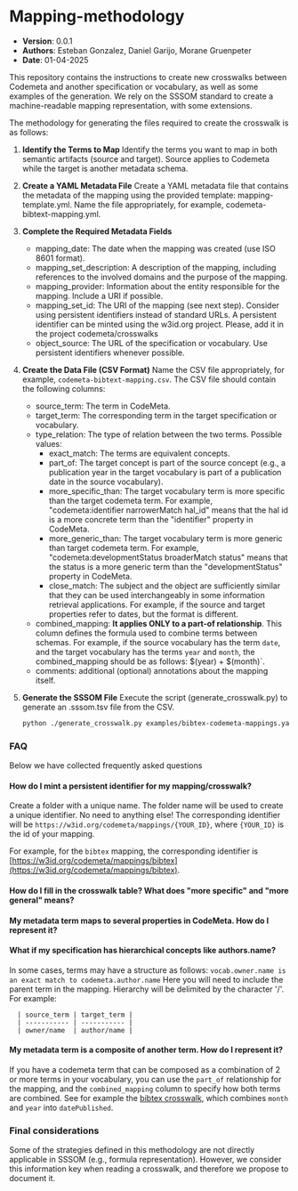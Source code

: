 # Mapping-methodology

- **Version**: 0.0.1
- **Authors**: Esteban Gonzalez, Daniel Garijo, Morane Gruenpeter
- **Date**: 01-04-2025

This repository contains the instructions to create new crosswalks between Codemeta and another specification or vocabulary, as well as some examples of the generation. We rely on the SSSOM standard to create a machine-readable mapping representation, with some extensions.

The methodology for generating the files required to create the crosswalk is as follows:
1. **Identify the Terms to Map**
   Identify the terms you want to map in both semantic artifacts (source and target). Source applies to Codemeta while the target is another metadata schema.
2. **Create a YAML Metadata File**
   Create a YAML metadata file that contains the metadata of the mapping using the provided template: mapping-template.yml.
   Name the file appropriately, for example, codemeta-bibtext-mapping.yml.
3. **Complete the Required Metadata Fields**<br>
   - mapping_date: The date when the mapping was created (use ISO 8601 format).
   - mapping_set_description: A description of the mapping, including references to the involved domains and the purpose of the mapping.
   - mapping_provider: Information about the entity responsible for the mapping. Include a URI if possible.
   - mapping_set_id: The URI of the mapping (see next step). Consider using persistent identifiers instead of standard URLs. A persistent identifier can be minted using the w3id.org project. Please, add it in the project codemeta/crosswalks
   - object_source: The URL of the specification or vocabulary. Use persistent identifiers whenever possible.
4. **Create the Data File (CSV Format)**
   Name the CSV file appropriately, for example, `codemeta-bibtext-mapping.csv`.
   The CSV file should contain the following columns:
   - source_term: The term in CodeMeta.
   - target_term: The corresponding term in the target specification or vocabulary.
   - type_relation: The type of relation between the two terms. Possible values:
       - exact_match: The terms are equivalent concepts.
       - part_of: The target concept is part of the source concept (e.g., a publication year in the target vocabulary is part of a publication date in the source vocabulary).
       - more_specific_than: The target vocabulary term is more specific than the target codemeta term. For example, "codemeta:identifier narrowerMatch hal_id" means that the hal id is a more concrete term than the "identifier" property in CodeMeta. 
       - more_generic_than:  The target vocabulary term is more generic than target codemeta term. For example, "codemeta:developmentStatus broaderMatch status" means that the status is a more generic term than the "developmentStatus" property in CodeMeta.
       - close_match: The subject and the object are sufficiently similar that they can be used interchangeably in some information retrieval applications. For example, if the source and target properties refer to dates, but the format is different.
   - combined_mapping: **It applies ONLY to a part-of relationship**.
     This column defines the formula used to combine terms between schemas.
     For example, if the source vocabulary has the term `date`, and the target vocabulary has the terms `year` and `month`, the combined_mapping should be as follows: $(year) + $(month)`.
   - comments: additional (optional) annotations about the mapping itself.

5. **Generate the SSSOM File**
   Execute the script (generate_crosswalk.py) to generate an .sssom.tsv file from the CSV.
   ```bash
   python ./generate_crosswalk.py examples/bibtex-codemeta-mappings.yaml examples/bibtex-codemeta-mappings.csv
   ```
### FAQ
Below we have collected frequently asked questions 

#### How do I mint a persistent identifier for my mapping/crosswalk?
Create a folder with a unique name. The folder name will be used to create a unique identifier. No need to anything else!
The corresponding identifier will be `https://w3id.org/codemeta/mappings/{YOUR_ID}`, where `{YOUR_ID}` is the id of your mapping.

For example, for the `bibtex` mapping, the corresponding identifier is [https://w3id.org/codemeta/mappings/bibtex](https://w3id.org/codemeta/mappings/bibtex).
#### How do I fill in the crosswalk table? What does "more specific" and "more general" means?


#### My metadata term maps to several properties in CodeMeta. How do I represent it?

#### What if my specification has hierarchical concepts like authors.name?
In some cases, terms may have a structure as follows: `vocab.owner.name is an exact match to codemeta.author.name`
Here you will need to include the parent term in the mapping. Hierarchy will be delimited by the character '/'. For example:
      
      | source_term | target_term |
      | ----------- | ----------- |
      | owner/name  | author/name |

#### My metadata term is a composite of another term. How do I represent it?
If you have a codemeta term that can be composed as a combination of 2 or more terms in your vocabulary, you can use the `part_of` relationship for the mapping, and the `combined_mapping` column to specify how both terms are combined. See for example the [bibtex crosswalk](https://github.com/oeg-upm/codemeta/blob/crosswalks_oeg/crosswalks-sssom/bibtex/bibtex-codemeta-mappings.csv), which combines `month` and `year` into `datePublished`.

### Final considerations
Some of the strategies defined in this methodology are not directly applicable in SSSOM (e.g., formula representation). However, we consider this information  key when reading a crosswalk, and therefore we propose to document it.
